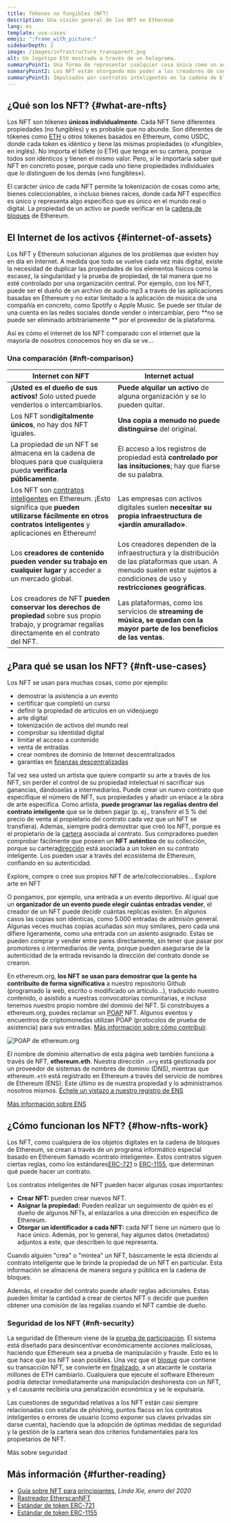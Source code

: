 ```yaml
---
title: Tókenes no fungibles (NFT)
description: Una visión general de los NFT en Ethereum
lang: es
template: use-cases
emoji: ":frame_with_picture:"
sidebarDepth: 2
image: /images/infrastructure_transparent.png
alt: Un logotipo Eth mostrado a través de un holograma.
summaryPoint1: Una forma de representar cualquier cosa única como un activo basado en Ethereum.
summaryPoint2: Los NFT están otorgando más poder a los creadores de contenido que nunca.
summaryPoint3: Impulsados por contratos inteligentes en la cadena de bloques de Ethereum.
---
```


## ¿Qué son los NFT? {#what-are-nfts}

Los NFT son tókenes **únicos individualmente**. Cada NFT tiene diferentes propiedades (no fungibles) y es probable que no abunde. Son diferentes de tókenes como [ETH](/glossary/#ether) u otros tókenes basados en Ethereum, como USDC, donde cada token es idéntico y tiene las mismas propiedades (o «fungible», en inglés). No importa el billete (o ETH) que tenga en su cartera, porque todos son idénticos y tienen el mismo valor. Pero, _sí_ le importaría saber qué NFT en concreto posee, porque cada uno tiene propiedades individuales que lo distinguen de los demás («no fungibles»).

El carácter único de cada NFT permite la tokenización de cosas como arte, bienes coleccionables, o incluso bienes raíces, donde cada NFT específico es único y representa algo específico que es único en el mundo real o digital. La propiedad de un activo se puede verificar en la [cadena de bloques](/glossary/#blockchain) de Ethereum.

<YouTube id="Xdkkux6OxfM" />

## El Internet de los activos {#internet-of-assets}

Los NFT y Ethereum solucionan algunos de los problemas que existen hoy en día en Internet. A medida que todo se vuelve cada vez más digital, existe la necesidad de duplicar las propiedades de los elementos físicos como la escasez, la singularidad y la prueba de propiedad, de tal manera que no esté controlado por una organización central. Por ejemplo, con los NFT, puede ser el dueño de un archivo de audio mp3 a través de las aplicaciones basadas en Ethereum y no estar limitado a la aplicación de música de una compañía en concreto, como Spotify o Apple Music. Se puede ser titular de una cuenta en las redes sociales donde vender o intercambiar, pero **no se puede ser eliminado arbitrariamente ** por el proveedor de la plataforma.

Así es cómo el internet de los NFT comparado con el internet que la mayoría de nosotros conocemos hoy en día se ve...

### Una comparación {#nft-comparison}

| Internet con NFT                                                                                                                                                                              | Internet actual                                                                                                                                                                 |
| --------------------------------------------------------------------------------------------------------------------------------------------------------------------------------------------- | ------------------------------------------------------------------------------------------------------------------------------------------------------------------------------- |
| **¡Usted es el dueño de sus activos!** Solo usted puede venderlos o intercambiarlos.                                                                                                          | **Puede alquilar un activo** de alguna organización y se lo pueden quitar.                                                                                                      |
| Los NFT son**digitalmente únicos**, no hay dos NFT iguales.                                                                                                                                   | **Una copia a menudo no puede distinguirse** del original.                                                                                                                      |
| La propiedad de un NFT se almacena en la cadena de bloques para que cualquiera pueda **verificarla públicamente**.                                                                            | El acceso a los registros de propiedad está **controlado por las insituciones**; hay que fiarse de su palabra.                                                                  |
| Los NFT son [contratos inteligentes](/glossary/#smart-contract) en Ethereum. ¡Esto significa que **pueden utilizarse fácilmente en otros contratos inteligentes** y aplicaciones en Ethereum! | Las empresas con activos digitales suelen **necesitar su propia infraestructura de «jardín amurallado»**.                                                                       |
| Los **creadores de contenido pueden vender su trabajo en cualquier lugar** y acceder a un mercado global.                                                                                     | Los creadores dependen de la infraestructura y la distribución de las plataformas que usan. A menudo suelen estar sujetos a condiciones de uso y **restricciones geográficas**. |
| Los creadores de NFT **pueden conservar los derechos de propiedad** sobre sus propio trabajo, y programar regalías directamente en el contrato del NFT.                                       | Las plataformas, como los servicios de **streaming de música, se quedan con la mayor parte de los beneficios de las ventas**.                                                   |

## ¿Para qué se usan los NFT? {#nft-use-cases}

Los NFT se usan para muchas cosas, como por ejemplo:

- demostrar la asistencia a un evento
- certificar que completó un curso
- definir la propiedad de artículos en un videojuego
- arte digital
- tokenización de activos del mundo real
- comprobar su identidad digital
- limitar el acceso a contenido
- venta de entradas
- crear nombres de dominio de Internet descentralizados
- garantías en [finanzas descentralizadas](/glossary/#defi)

Tal vez sea usted un artista que quiere compartir su arte a través de los NFT, sin perder el control de su propiedad intelectual ni sacrificar sus ganancias, dándoselas a intermediarios. Puede crear un nuevo contrato que especifique el número de NFT, sus propiedades y añadir un enlace a la obra de arte específica. Como artista, **puede programar las regalías dentro del contrato inteligente** que se le deben pagar (p. ej., transferir el 5 % del precio de venta al propietario del contrato cada vez que un NFT se transfiera). Además, siempre podrá demostrar que creó los NFT, porque es el propietario de la [cartera](/glossary/#wallet) asociada al contrato. Sus compradores pueden comprobar fácilmente que poseen un **NFT auténtico** de su collección, porque su cartera[dirección](/glossary/#address) está asociada a un token en su contrato inteligente. Los pueden usar a través del ecosistema de Ethereum, confiando en su autenticidad.

<Alert className="justify-between mt-8">
  <AlertEmoji text=":eyes:"/>
  <AlertContent>Explore, compre o cree sus propios NFT de arte/coleccionables...</AlertContent>
  <ButtonLink href="/dapps/?category=collectibles#explore">
    Explore arte en NFT
  </ButtonLink>
</Alert>

O pongamos, por ejemplo, una entrada a un evento deportivo. Al igual que un **organizador de un evento puede elegir cuántas entradas vender**, el creador de un NFT puede decidir cuántas replicas existen. En algunos casos las copias son idénticas, como 5.000 entradas de admisión general. Algunas veces muchas copias acuñadas son muy similares, pero cada una difiere ligeramente, como una entrada con un asiento asignado. Estas se pueden comprar y vender entre pares directamente, sin tener que pasar por promotores o intermediarios de venta, porque pueden asegurarse de la autenticidad de la entrada revisando la dirección del contrato donde se crearon.

En ethereum.org, **los NFT se usan para demostrar que la gente ha contribuito de forma significativa** a nuestro repositorio Github (programado la web, escrito o modificado un artículo...), traducido nuestro contenido, o asistido a nuestras convocatorias comunitarias, e incluso tenemos nuestro propio nombre del dominio del NFT. Si constribuyes a ethereum.org, puedes reclamar un [POAP](/glossary/#poap) NFT. Algunos eventos y encuentros de criptomonedas utilizan POAP (protocolos de prueba de asistencia) para sus entradas. [Más información sobre cómo contribuir](/contributing/#poap).

![POAP de ethereum.org](./poap.png)

El nombre de dominio alternativo de esta página web también funciona a través de NFT, **ethereum.eth**. Nuestra dirección `.org` está gestionada por un proveedor de sistemas de nombres de dominio (DNS), mientras que ethereum`.eth` está registrado en Ethereum a través del servicio de nombres de Ethereum (ENS). Este último es de nuestra propiedad y lo administramos nosotros mismos. [Échele un vistazo a nuestro registro de ENS](https://app.ens.domains/name/ethereum.eth)

[Más información sobre ENS](https://app.ens.domains)

<Divider />

## ¿Cómo funcionan los NFT? {#how-nfts-work}

Los NFT, como cualquiera de los objetos digitales en la cadena de bloques de Ethereum, se crean a través de un programa informático especial basado en Ethereum llamado «contrato inteligente». Estos contratos siguen ciertas reglas, como los estándares[ERC-721](/glossary/#erc-721) o [ERC-1155](/glossary/#erc-1155), que determinan qué puede hacer un contrato.

Los contratos inteligentes de NFT pueden hacer algunas cosas importantes:

- **Crear NFT:** pueden crear nuevos NFT.
- **Asignar la propiedad:** Pueden realizar un seguimiento de quién es el dueño de algunos NFTs, al enlazarlos a una dirección en específico de Ethereum.
- **Otorgar un identificador a cada NFT:** cada NFT tiene un número que lo hace único. Además, por lo general, hay algunos datos (metadatos) adjuntos a este, que describen lo que representa.

Cuando alguien "crea" o "mintea" un NFT, básicamente le está diciendo al contrato inteligente que le brinde la propiedad de un NFT en particular. Esta información se almacena de manera segura y pública en la cadena de bloques.

Además, el creador del contrato puede añadir reglas adicionales. Estas pueden limitar la cantidad a crear de ciertos NFT o decidir que pueden obtener una comisión de las regalías cuando el NFT cambie de dueño.

### Seguridad de los NFT {#nft-security}

La seguridad de Ethereum viene de la [prueba de participación](/glossary/#pos). El sistema está diseñado para desincentivar económicamente acciones maliciosas, haciendo que Ethereum sea a prueba de manipulación y fraude. Esto es lo que hace que los NFT sean posibles. Una vez que el [bloque](/glossary/#block) que contiene su transacción NFT, se convierte en [finalizado](/glossary/#finality), a un atacante le costaría millones de ETH cambiarlo. Cualquiera que ejecute el software Ethereum podría detectar inmediatamente una manipulación deshonesta con un NFT, y el causante recibiría una penalización económica y se le expulsaría.

Las cuestiones de seguridad relativas a los NFT están casi siempre relacionadas con estafas de phishing, puntos flacos en los contratos inteligentes o errores de usuario (como exponer sus claves privadas sin darse cuenta), haciendo que la adopción de óptimas medidas de seguridad y la gestión de la cartera sean dos criterios fundamentales para los propietarios de NFT.

<ButtonLink href="/security/">
  Más sobre seguridad
</ButtonLink>

## Más información {#further-reading}

- [Guía sobre NFT para principiantes](https://linda.mirror.xyz/df649d61efb92c910464a4e74ae213c4cab150b9cbcc4b7fb6090fc77881a95d), _Linda Xie, enero del 2020_
- [Rastreador EtherscanNFT](https://etherscan.io/nft-top-contracts)
- [Estándar de token ERC-721](/developers/docs/standards/tokens/erc-721/)
- [Estándar de token ERC-1155](/developers/docs/standards/tokens/erc-1155/)

<Divider />

<QuizWidget quizKey="nfts" />
